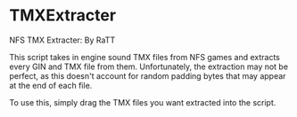 # TMXExtracter
NFS TMX Extracter: By RaTT

This script takes in engine sound TMX files from NFS games and extracts every GIN and TMX file from them.
Unfortunately, the extraction may not be perfect, as this doesn't account for random padding bytes that may appear at the end of each file.

To use this, simply drag the TMX files you want extracted into the script.
